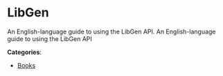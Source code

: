 # LibGen


An English-language guide to using the LibGen API.  An English-language guide to using the LibGen API



**Categories**:
- [Books](https://github.com/apis-list/apis-list#books)




